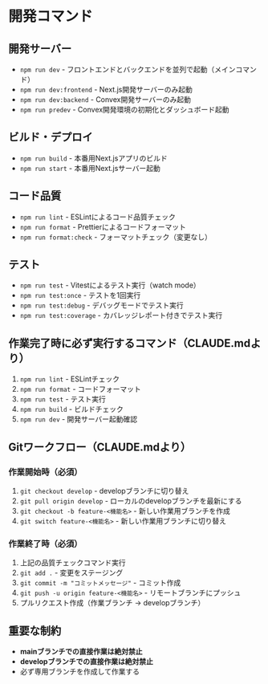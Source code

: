 # 開発コマンド

## 開発サーバー

- `npm run dev` - フロントエンドとバックエンドを並列で起動（メインコマンド）
- `npm run dev:frontend` - Next.js開発サーバーのみ起動
- `npm run dev:backend` - Convex開発サーバーのみ起動
- `npm run predev` - Convex開発環境の初期化とダッシュボード起動

## ビルド・デプロイ

- `npm run build` - 本番用Next.jsアプリのビルド
- `npm run start` - 本番用Next.jsサーバー起動

## コード品質

- `npm run lint` - ESLintによるコード品質チェック
- `npm run format` - Prettierによるコードフォーマット
- `npm run format:check` - フォーマットチェック（変更なし）

## テスト

- `npm run test` - Vitestによるテスト実行（watch mode）
- `npm run test:once` - テストを1回実行
- `npm run test:debug` - デバッグモードでテスト実行
- `npm run test:coverage` - カバレッジレポート付きでテスト実行

## 作業完了時に必ず実行するコマンド（CLAUDE.mdより）

1. `npm run lint` - ESLintチェック
2. `npm run format` - コードフォーマット
3. `npm run test` - テスト実行
4. `npm run build` - ビルドチェック
5. `npm run dev` - 開発サーバー起動確認

## Gitワークフロー（CLAUDE.mdより）

### 作業開始時（必須）

1. `git checkout develop` - developブランチに切り替え
2. `git pull origin develop` - ローカルのdevelopブランチを最新にする
3. `git checkout -b feature-<機能名>` - 新しい作業用ブランチを作成
4. `git switch feature-<機能名>` - 新しい作業用ブランチに切り替え

### 作業終了時（必須）

1. 上記の品質チェックコマンド実行
2. `git add .` - 変更をステージング
3. `git commit -m "コミットメッセージ"` - コミット作成
4. `git push -u origin feature-<機能名>` - リモートブランチにプッシュ
5. プルリクエスト作成（作業ブランチ → developブランチ）

## 重要な制約

- **mainブランチでの直接作業は絶対禁止**
- **developブランチでの直接作業は絶対禁止**
- 必ず専用ブランチを作成して作業する
